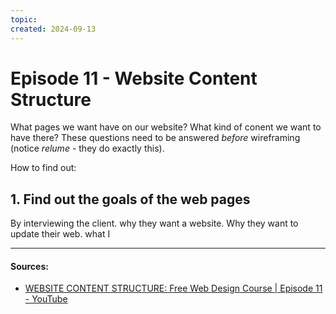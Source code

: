 ```yaml
---
topic: 
created: 2024-09-13
---
```


# Episode 11 - Website Content Structure

What pages we want have on our website? What kind of conent we want to have there?
These questions need to be answered *before* wireframing (notice *relume* - they do exactly this).

How to find out:

## 1. Find out the goals of the web pages

By interviewing the client. why they want a website. Why they want to update their web. what I


___
#### Sources:
- [WEBSITE CONTENT STRUCTURE: Free Web Design Course | Episode 11 - YouTube](https://www.youtube.com/watch?v=8A6MxYNooYA&list=PLXC_gcsKLD6n7p6tHPBxsKjN5hA_quaPI&index=12)